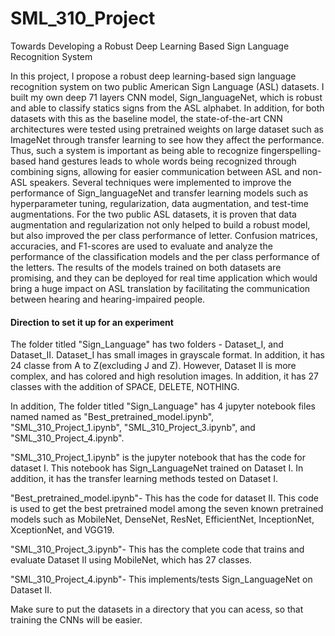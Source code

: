 # SML_310_Project
Towards Developing a Robust Deep Learning Based Sign Language Recognition System




In this project, I propose a robust deep learning-based sign language recognition system on two public American Sign Language (ASL) datasets. I built my own deep 71 layers CNN model, Sign_languageNet, which is robust and able to classify statics signs from the ASL alphabet. In addition, for both datasets with this as the baseline model, the state-of-the-art CNN architectures were tested using pretrained weights on large dataset such as ImageNet through transfer learning to see how they affect the performance. Thus, such a system is important as being able to recognize fingerspelling-based hand gestures leads to whole words being recognized through combining signs, allowing for easier communication between ASL and non-ASL speakers. Several techniques were implemented to improve the performance of Sign_languageNet and transfer learning models such as hyperparameter tuning, regularization, data augmentation, and test-time augmentations. For the two public ASL datasets, it is proven that data augmentation and regularization not only helped to build a robust model, but also improved the per class performance of letter. Confusion matrices, accuracies, and F1-scores are used to evaluate and analyze the performance of the classification models and the per class performance of the letters. The results of the models trained on both datasets are promising, and they can be deployed for real time application which would bring a huge impact on ASL translation by facilitating the communication between hearing and hearing-impaired people.


#### Direction to set it up for an experiment

The folder titled "Sign_Language" has two folders - Dataset_I, and Dataset_II. Dataset_I has small images in grayscale format. In addition, it has 24 classe from A to Z(excluding J and Z). However, Dataset II is more complex, and has colored and high resolution images. In addition, it has 27 classes with the addition of SPACE, DELETE, NOTHING.

In addition, The folder titled "Sign_Language" has 4 jupyter notebook files named named as "Best_pretrained_model.ipynb", "SML_310_Project_1.ipynb", "SML_310_Project_3.ipynb", and "SML_310_Project_4.ipynb".


"SML_310_Project_1.ipynb" is the jupyter notebook that has the code for dataset I. This notebook has Sign_LanguageNet trained on Dataset I. In addition, it has the transfer learning methods tested on Dataset I.


"Best_pretrained_model.ipynb"- This has the code for dataset II. This code is used to get the best pretrained model among the seven known pretrained models such as MobileNet, DenseNet, ResNet, EfficientNet, InceptionNet, XceptionNet, and VGG19.

"SML_310_Project_3.ipynb"- This has the complete code that trains and evaluate Dataset II using MobileNet, which has 27 classes.

 "SML_310_Project_4.ipynb"- This implements/tests Sign_LanguageNet on Dataset II.

Make sure to put the datasets in a directory that you can acess, so that training the CNNs will be easier.
